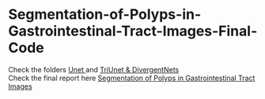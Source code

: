 # Segmentation-of-Polyps-in-Gastrointestinal-Tract-Images-Final-Code

Check the folders <a href="https://github.com/SabrinaNasrin/Segmentation-of-Polyps-in-Gastrointestinal-Tract-Images-Final-Code/tree/main/Unet"> Unet </a> and <a href="https://github.com/SabrinaNasrin/Segmentation-of-Polyps-in-Gastrointestinal-Tract-Images-Final-Code/tree/main/TriUNet%20%26%20DivergentNets"> TriUnet & DivergentNets </a>
<br>
Check the final report here <a href ="https://hal.archives-ouvertes.fr/hal-03501140">Segmentation of Polyps in Gastrointestinal Tract Images</a>
